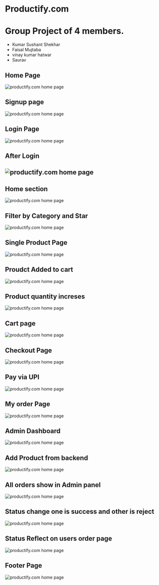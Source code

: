 # Productify.com
<h1>Group Project of 4 members.</h1>
<ul>
 <li>Kumar Sushant Shekhar</li>
 <li>Faisal Mujtaba</li> 
 <li>vinay kumar hatwar</li>
 <li>Saurav</li>
 </ul>
<h2>Home Page</h2>
<img src="https://user-images.githubusercontent.com/105901300/223351210-861d3165-fe3a-407e-a61e-0c277d265a84.png" alt="productify.com home page"/>
<h2>Signup page</h2>
<img src="https://user-images.githubusercontent.com/105901300/223351831-a87fb1ca-cd29-47f3-a36e-0b406edcf567.png" alt="productify.com home page"/>
<h2>Login Page</h2>
<img src="https://user-images.githubusercontent.com/105901300/223351971-69844f33-dc11-4c88-80ee-10343ce917c3.png" alt="productify.com home page"/>
<h2>After Login<h2>
<img src="https://user-images.githubusercontent.com/105901300/223352096-6ae441f0-d774-41db-be7c-99d4f99df3f3.png" alt="productify.com home page"/>
 <h2>Home section</h2>
<img src="https://user-images.githubusercontent.com/105901300/223352235-b1c002ef-954d-411a-9736-a07857d40f17.png" alt="productify.com home page"/>
 <h2>Filter by Category and Star</h2>
<img src="https://user-images.githubusercontent.com/105901300/223352491-fc71ebf3-0dc6-4ed5-abae-5ed991609b48.png" alt="productify.com home page"/>
 <h2>Single Product Page</h2>
<img src="https://user-images.githubusercontent.com/105901300/223372204-3fb92849-2416-41c2-b221-92ac5411261d.png" alt="productify.com home page"/>
 <h2>Proudct Added to cart</h2>
<img src="https://user-images.githubusercontent.com/105901300/223373339-d0545703-81f4-4cb5-b362-7b187f060b74.png" alt="productify.com home page"/>
 <h2>Product quantity increses</h2>
<img src="https://user-images.githubusercontent.com/105901300/223373635-9485a518-d190-41a4-8f58-abe5c68bd633.png" alt="productify.com home page"/>
 <h2>Cart page</h2>
<img src="https://user-images.githubusercontent.com/105901300/223373976-95286860-2494-4aa9-b67b-5fe8ac9d3697.png" alt="productify.com home page"/>
 <h2>Checkout Page</h2>
<img src="https://user-images.githubusercontent.com/105901300/223374407-caed4de8-1ab6-4a29-ab67-23d518b27006.png" alt="productify.com home page"/>
 <h2>Pay via UPI</h2>
<img src="https://user-images.githubusercontent.com/105901300/223374450-4130d698-b4ee-41bf-bda4-42f5ec6ceff4.png" alt="productify.com home page"/>
 <h2>My order Page</h2>
<img src="https://user-images.githubusercontent.com/105901300/223374641-e1ba5e72-532d-46c4-9640-5b42bb71431e.png" alt="productify.com home page"/>

 <h2>Admin Dashboard</h2>
<img src="https://user-images.githubusercontent.com/105901300/223374811-637ad13b-0356-411b-950e-a773ac5d0c81.png" alt="productify.com home page"/>
 <h2>Add Product from backend</h2>
<img src="https://user-images.githubusercontent.com/105901300/223374908-2d3fd424-c8c8-4d68-afe9-83d027d45b13.png" alt="productify.com home page"/>
 <h2>All orders show in Admin panel</h2>
<img src="https://user-images.githubusercontent.com/105901300/223375107-7a160197-4dbe-4e1a-aaaa-bffb10c16dd8.png" alt="productify.com home page"/>
 <h2>Status change one is success and other is reject</h2>
<img src="https://user-images.githubusercontent.com/105901300/223375406-f1575e4f-85fe-445d-b19f-55f0592787a8.png" alt="productify.com home page"/>
 <h2>Status Reflect on users order page</h2>
<img src="https://user-images.githubusercontent.com/105901300/223375665-6c7545d7-4f34-49f5-9734-c06d49556ccd.png" alt="productify.com home page"/>



 <h2>Footer Page</h2>
<img src="https://user-images.githubusercontent.com/105901300/223351538-1a93869b-14ab-44ee-ad47-4a6e4b25e3b9.png" alt="productify.com home page"/>


 
